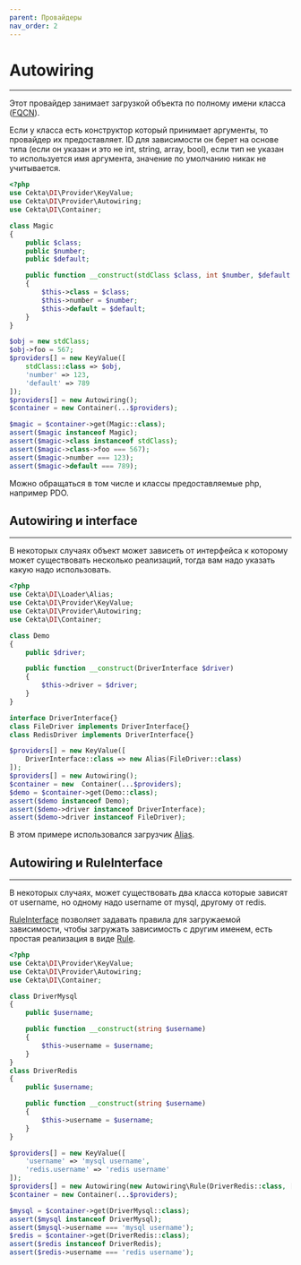 ```yaml
---
parent: Провайдеры
nav_order: 2
---
```


# Autowiring
---
Этот провайдер занимает загрузкой объекта по полному имени класса ([FQCN](https://lmgtfy.com/?q=php+fqcn)).

Если у класса есть конструктор который принимает аргументы, то провайдер их предоставляет.
ID для зависимости он берет на основе типа (если он указан и это не int, string, array, bool), если тип не указан то
используется имя аргумента, значение по умолчанию никак не учитывается.

```php
<?php
use Cekta\DI\Provider\KeyValue;
use Cekta\DI\Provider\Autowiring;
use Cekta\DI\Container;

class Magic
{
    public $class;
    public $number;
    public $default;

    public function __construct(stdClass $class, int $number, $default = 1)
    {
        $this->class = $class;
        $this->number = $number;
        $this->default = $default;
    }
}

$obj = new stdClass;
$obj->foo = 567;
$providers[] = new KeyValue([
    stdClass::class => $obj,
    'number' => 123,
    'default' => 789
]);
$providers[] = new Autowiring();
$container = new Container(...$providers);

$magic = $container->get(Magic::class);
assert($magic instanceof Magic);
assert($magic->class instanceof stdClass);
assert($magic->class->foo === 567);
assert($magic->number === 123);
assert($magic->default === 789);
```

Можно обращаться в том числе и классы предоставляемые php, например PDO.
## Autowiring и interface
---
В некоторых случаях объект может зависеть от интерфейса к которому может существовать несколько реализаций, тогда вам
надо указать какую надо использовать.

```php
<?php
use Cekta\DI\Loader\Alias;
use Cekta\DI\Provider\KeyValue;
use Cekta\DI\Provider\Autowiring;
use Cekta\DI\Container;

class Demo
{
    public $driver;

    public function __construct(DriverInterface $driver)
    {
        $this->driver = $driver;
    }
}

interface DriverInterface{}
class FileDriver implements DriverInterface{}
class RedisDriver implements DriverInterface{}

$providers[] = new KeyValue([
    DriverInterface::class => new Alias(FileDriver::class)
]);
$providers[] = new Autowiring();
$container = new  Container(...$providers);
$demo = $container->get(Demo::class);
assert($demo instanceof Demo);
assert($demo->driver instanceof DriverInterface);
assert($demo->driver instanceof FileDriver);
```

В этом примере использовался загрузчик [Alias](../../loaders/alias.md).
## Autowiring и RuleInterface
---
В некоторых случаях, может существовать два класса которые зависят от username, но одному надо username от mysql,
другому от redis.

[RuleInterface](/Provider/Autowiring/RuleInterface.php) позволяет задавать правила для загружаемой зависимости,
чтобы загружать зависимость с другим именем, есть простая реализация в виде [Rule](/Provider/Autowiring/Rule.php).

```php
<?php
use Cekta\DI\Provider\KeyValue;
use Cekta\DI\Provider\Autowiring;
use Cekta\DI\Container;

class DriverMysql
{
    public $username;

    public function __construct(string $username)
    {
        $this->username = $username;
    }
}
class DriverRedis
{
    public $username;

    public function __construct(string $username)
    {
        $this->username = $username;
    }
}

$providers[] = new KeyValue([
    'username' => 'mysql username',
    'redis.username' => 'redis username'
]);
$providers[] = new Autowiring(new Autowiring\Rule(DriverRedis::class, ['username' => 'redis.username']));
$container = new Container(...$providers);

$mysql = $container->get(DriverMysql::class);
assert($mysql instanceof DriverMysql);
assert($mysql->username === 'mysql username');
$redis = $container->get(DriverRedis::class);
assert($redis instanceof DriverRedis);
assert($redis->username === 'redis username');
```
